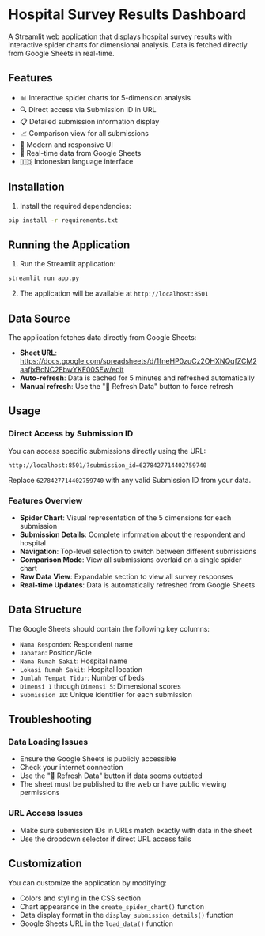 # Hospital Survey Results Dashboard

A Streamlit web application that displays hospital survey results with interactive spider charts for dimensional analysis. Data is fetched directly from Google Sheets in real-time.

## Features

- 📊 Interactive spider charts for 5-dimension analysis
- 🔍 Direct access via Submission ID in URL
- 📋 Detailed submission information display
- 📈 Comparison view for all submissions
- 🎨 Modern and responsive UI
- 🔄 Real-time data from Google Sheets
- 🇮🇩 Indonesian language interface

## Installation

1. Install the required dependencies:
```bash
pip install -r requirements.txt
```

## Running the Application

1. Run the Streamlit application:
```bash
streamlit run app.py
```

2. The application will be available at `http://localhost:8501`

## Data Source

The application fetches data directly from Google Sheets:
- **Sheet URL**: https://docs.google.com/spreadsheets/d/1fneHP0zuCz2OHXNQqfZCM2aafjxBcNC2FbwYKF00SEw/edit
- **Auto-refresh**: Data is cached for 5 minutes and refreshed automatically
- **Manual refresh**: Use the "🔄 Refresh Data" button to force refresh

## Usage

### Direct Access by Submission ID

You can access specific submissions directly using the URL:
```
http://localhost:8501/?submission_id=6278427714402759740
```

Replace `6278427714402759740` with any valid Submission ID from your data.

### Features Overview

- **Spider Chart**: Visual representation of the 5 dimensions for each submission
- **Submission Details**: Complete information about the respondent and hospital
- **Navigation**: Top-level selection to switch between different submissions
- **Comparison Mode**: View all submissions overlaid on a single spider chart
- **Raw Data View**: Expandable section to view all survey responses
- **Real-time Updates**: Data is automatically refreshed from Google Sheets

## Data Structure

The Google Sheets should contain the following key columns:
- `Nama Responden`: Respondent name
- `Jabatan`: Position/Role
- `Nama Rumah Sakit`: Hospital name
- `Lokasi Rumah Sakit`: Hospital location
- `Jumlah Tempat Tidur`: Number of beds
- `Dimensi 1` through `Dimensi 5`: Dimensional scores
- `Submission ID`: Unique identifier for each submission

## Troubleshooting

### Data Loading Issues
- Ensure the Google Sheets is publicly accessible
- Check your internet connection
- Use the "🔄 Refresh Data" button if data seems outdated
- The sheet must be published to the web or have public viewing permissions

### URL Access Issues
- Make sure submission IDs in URLs match exactly with data in the sheet
- Use the dropdown selector if direct URL access fails

## Customization

You can customize the application by modifying:
- Colors and styling in the CSS section
- Chart appearance in the `create_spider_chart()` function
- Data display format in the `display_submission_details()` function
- Google Sheets URL in the `load_data()` function
